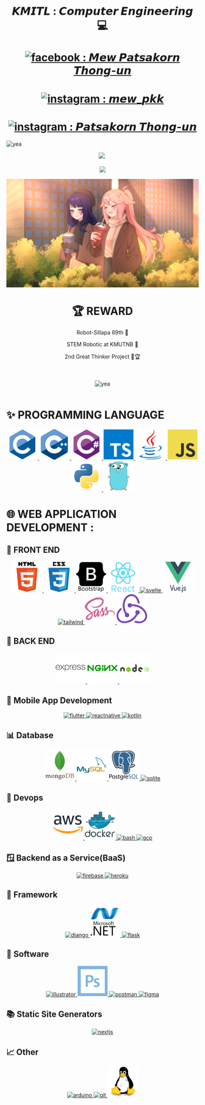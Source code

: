 
  <h1 align="center">𝙆𝙈𝙄𝙏𝙇 : 𝘾𝙤𝙢𝙥𝙪𝙩𝙚𝙧 𝙀𝙣𝙜𝙞𝙣𝙚𝙚𝙧𝙞𝙣𝙜 💻</h1>
<h1 align="center">
  <a href="https://www.facebook.com/mewpkk" target="_blank">
    <img
      src="https://www.pngplay.com/wp-content/uploads/3/Blue-Facebook-Logo-Transparent-PNG.png"
      alt="facebook"
      width="40"
      height="40"
    />
    : 𝙈𝙚𝙬 𝙋𝙖𝙩𝙨𝙖𝙠𝙤𝙧𝙣 𝙏𝙝𝙤𝙣𝙜-𝙪𝙣
  </a> </h1>
  
<h1 align="center">
   <a href="https://www.instagram.com/mew_pkk/" target="_blank" >
    <img
      src="https://www.mmthailand.com/wp-content/uploads/2020/04/ig-icon.png"
      alt="instagram"
      width="40"
      height="40"
    />
     : 𝙢𝙚𝙬_𝙥𝙠𝙠 
  </a> </h1>
  <h1 align="center">
   <a href="https://www.linkedin.com/in/mewpk/" target="_blank" >
    <img
      src="https://upload.wikimedia.org/wikipedia/commons/thumb/c/ca/LinkedIn_logo_initials.png/800px-LinkedIn_logo_initials.png"
      alt="instagram"
      width="40"
      height="40"
    />
     : 𝙋𝙖𝙩𝙨𝙖𝙠𝙤𝙧𝙣 𝙏𝙝𝙤𝙣𝙜-𝙪𝙣
  </a> </h1>
  
<img src="./1174643.png" alt="yea" border="0" />

<p align="center">
<img  src="https://github-readme-stats.vercel.app/api/top-langs?username=mewpk&theme=radical&show_icons=true&locale=en&layout=compact" />&nbsp;
  <br/><br/>
  <img src="https://github-readme-stats.vercel.app/api?username=mewpk&show_icons=true&theme=radical&hide=contribs,issues,stars,prs,"/>
</p>
<img src="./1182008.png" alt="yea" border="0" />
  <div align="center">
  <h1 align="center">🏆 REWARD</h1>
    <p align="center">Robot-Sillapa 69th 🥇</p>
  <p align="center">STEM Robotic at KMUTNB 🥉</p>
  <p align="center">2nd Great Thinker Project 🥇🏆</p>
  <br><br>
  <img src="./1152975.jpg" alt="yea" border="0" />
  <br><br>

 <h1 align="left">✨ PROGRAMMING LANGUAGE</h1>
    <p>
      <a href="https://www.cprogramming.com/" target="_blank" rel="noreferrer">
        <img
          src="https://raw.githubusercontent.com/devicons/devicon/master/icons/c/c-original.svg"
          alt="c"
          width="80"
          height="80"
        />
      </a>
      <a href="https://www.w3schools.com/cpp/" target="_blank" rel="noreferrer">
        <img
          src="https://raw.githubusercontent.com/devicons/devicon/master/icons/cplusplus/cplusplus-original.svg"
          alt="cplusplus"
          width="80"
          height="80"
        />
      </a>
      <a href="https://www.w3schools.com/cs/" target="_blank" rel="noreferrer">
        <img
          src="https://raw.githubusercontent.com/devicons/devicon/master/icons/csharp/csharp-original.svg"
          alt="csharp"
          width="80"
          height="80"
        />
      </a>
      <a
        href="https://www.typescriptlang.org/"
        target="_blank"
        rel="noreferrer">
        <img
          src="https://raw.githubusercontent.com/devicons/devicon/master/icons/typescript/typescript-original.svg"
          alt="typescript"
          width="80"
          height="80"
        />
      </a>
 <a href="https://www.java.com" target="_blank" rel="noreferrer">
        <img
          src="https://raw.githubusercontent.com/devicons/devicon/master/icons/java/java-original.svg"
          alt="java"
          width="80"
          height="80"
        />
      </a>
      <a
        href="https://developer.mozilla.org/en-US/docs/Web/JavaScript"
        target="_blank"
        rel="noreferrer"
      >
        <img
          src="https://raw.githubusercontent.com/devicons/devicon/master/icons/javascript/javascript-original.svg"
          alt="javascript"
          width="80"
          height="80"
        />
      </a>
      <a href="https://www.python.org" target="_blank" rel="noreferrer">
        <img
          src="https://raw.githubusercontent.com/devicons/devicon/master/icons/python/python-original.svg"
          alt="python"
          width="80"
          height="80"
        />
      </a>
      <a href="https://golang.org" target="_blank" rel="noreferrer"> <img src="https://raw.githubusercontent.com/devicons/devicon/master/icons/go/go-original.svg" alt="go" width="80" height="80"/> </a>
      <h1 align="left">🌐 WEB APPLICATION DEVELOPMENT :</h1>
      <h2  align="left">🔎 FRONT END</h2>
      <a href="https://www.w3.org/html/" target="_blank" rel="noreferrer">
        <img
          src="https://raw.githubusercontent.com/devicons/devicon/master/icons/html5/html5-original-wordmark.svg"
          alt="html5"
          width="80"
          height="80"
        />
      </a>
      <a href="https://www.w3schools.com/css/" target="_blank" rel="noreferrer">
        <img
          src="https://raw.githubusercontent.com/devicons/devicon/master/icons/css3/css3-original-wordmark.svg"
          alt="css3"
          width="80"
          height="80"
        />
        <a href="https://getbootstrap.com" target="_blank" rel="noreferrer">
            <img
              src="https://raw.githubusercontent.com/devicons/devicon/master/icons/bootstrap/bootstrap-plain-wordmark.svg"
              alt="bootstrap"
              width="80"
              height="80"
            />
          </a>
      </a>
      <a href="https://reactjs.org/" target="_blank" rel="noreferrer">
        <img
          src="https://raw.githubusercontent.com/devicons/devicon/master/icons/react/react-original-wordmark.svg"
          alt="react"
          width="80"
          height="80"
        />
      </a>
      <a href="https://svelte.dev" target="_blank" rel="noreferrer">
        <img
          src="https://upload.wikimedia.org/wikipedia/commons/1/1b/Svelte_Logo.svg"
          alt="svelte"
          width="80"
          height="80"
        />
      </a>
      <a href="https://vuejs.org/" target="_blank" rel="noreferrer">
        <img
          src="https://raw.githubusercontent.com/devicons/devicon/master/icons/vuejs/vuejs-original-wordmark.svg"
          alt="vuejs"
          width="80"
          height="80"
        />
      </a>
      <a href="https://tailwindcss.com/" target="_blank" rel="noreferrer">
        <img
          src="https://www.vectorlogo.zone/logos/tailwindcss/tailwindcss-icon.svg"
          alt="tailwind"
          width="80"
          height="80"
        />
      </a>
      <a href="https://sass-lang.com" target="_blank" rel="noreferrer">
        <img
          src="https://raw.githubusercontent.com/devicons/devicon/master/icons/sass/sass-original.svg"
          alt="sass"
          width="80"
          height="80"
        />
      </a>
      <a href="https://redux.js.org" target="_blank" rel="noreferrer">
        <img
          src="https://raw.githubusercontent.com/devicons/devicon/master/icons/redux/redux-original.svg"
          alt="redux"
          width="80"
          height="80"
        />
      </a>
      <h2  align="left">👻 BACK END</h2>
      <a href="https://expressjs.com" target="_blank" rel="noreferrer">
        <img
          src="https://raw.githubusercontent.com/devicons/devicon/master/icons/express/express-original-wordmark.svg"
          alt="express"
          width="80"
          height="80"
        />
      </a>
       <a href="https://www.nginx.com" target="_blank" rel="noreferrer">
        <img
          src="https://raw.githubusercontent.com/devicons/devicon/master/icons/nginx/nginx-original.svg"
          alt="nginx"
          width="80"
          height="80"
        />
      </a>
      <a href="https://nodejs.org" target="_blank" rel="noreferrer">
        <img
          src="https://raw.githubusercontent.com/devicons/devicon/master/icons/nodejs/nodejs-original-wordmark.svg"
          alt="nodejs"
          width="80"
          height="80"
        />
      </a>
       <h2  align="left">📱 Mobile App Development</h2>
      <a href="https://flutter.dev" target="_blank" rel="noreferrer">
        <img
          src="https://www.vectorlogo.zone/logos/flutterio/flutterio-icon.svg"
          alt="flutter"
          width="80"
          height="80"
        />
      </a>
      <a href="https://reactnative.dev/" target="_blank" rel="noreferrer">
        <img
          src="https://reactnative.dev/img/header_logo.svg"
          alt="reactnative"
          width="80"
          height="80"
        />
      </a>
      <a href="https://kotlinlang.org" target="_blank" rel="noreferrer">
        <img
          src="https://www.vectorlogo.zone/logos/kotlinlang/kotlinlang-icon.svg"
          alt="kotlin"
          width="80"
          height="80"
        />
      </a>
      <h2  align="left">📊 Database</h2>
      <a href="https://www.mongodb.com/" target="_blank" rel="noreferrer">
        <img
          src="https://raw.githubusercontent.com/devicons/devicon/master/icons/mongodb/mongodb-original-wordmark.svg"
          alt="mongodb"
          width="80"
          height="80"
        />
      </a>
      <a href="https://www.mysql.com/" target="_blank" rel="noreferrer">
        <img
          src="https://raw.githubusercontent.com/devicons/devicon/master/icons/mysql/mysql-original-wordmark.svg"
          alt="mysql"
          width="80"
          height="80"
        />
      </a>
      <a href="https://www.postgresql.org" target="_blank" rel="noreferrer">
        <img
          src="https://raw.githubusercontent.com/devicons/devicon/master/icons/postgresql/postgresql-original-wordmark.svg"
          alt="postgresql"
          width="80"
          height="80"
        />
      </a>
      <a href="https://www.sqlite.org/" target="_blank" rel="noreferrer">
        <img
          src="https://www.vectorlogo.zone/logos/sqlite/sqlite-icon.svg"
          alt="sqlite"
          width="80"
          height="80"
        />
      </a>
     <h2  align="left">💎 Devops</h2>
      <a href="https://aws.amazon.com" target="_blank" rel="noreferrer">
        <img
          src="https://raw.githubusercontent.com/devicons/devicon/master/icons/amazonwebservices/amazonwebservices-original-wordmark.svg"
          alt="aws"
          width="80"
          height="80"
        />
      </a>
      <a href="https://www.docker.com/" target="_blank" rel="noreferrer">
        <img
          src="https://raw.githubusercontent.com/devicons/devicon/master/icons/docker/docker-original-wordmark.svg"
          alt="docker"
          width="80"
          height="80"
        />
      </a>
      <a href="https://www.gnu.org/software/bash/" target="_blank" rel="noreferrer">
        <img src="https://www.vectorlogo.zone/logos/gnu_bash/gnu_bash-icon.svg" alt="bash"
        width="80"
        height="80"
        />
    </a><a href="https://cloud.google.com" target="_blank" rel="noreferrer">
        <img
          src="https://www.vectorlogo.zone/logos/google_cloud/google_cloud-icon.svg"
          alt="gcp"
          width="80"
          height="80"
        />
      </a>
   <h2  align="left">🪟 Backend as a Service(BaaS)</h2>
      <a href="https://firebase.google.com/" target="_blank" rel="noreferrer">
        <img
          src="https://www.vectorlogo.zone/logos/firebase/firebase-icon.svg"
          alt="firebase"
          width="80"
          height="80"
        />
      </a>
      <a href="https://heroku.com" target="_blank" rel="noreferrer">
        <img
          src="https://www.vectorlogo.zone/logos/heroku/heroku-icon.svg"
          alt="heroku"
          width="80"
          height="80"
        />
      </a>
      <h2  align="left">📍 Framework</h2>
      <a href="https://www.djangoproject.com/" target="_blank" rel="noreferrer">
        <img
          src="https://cdn.worldvectorlogo.com/logos/django.svg"
          alt="django"
          width="80"
          height="80"
        />
      </a>
      <a href="https://dotnet.microsoft.com/" target="_blank" rel="noreferrer">
        <img
          src="https://raw.githubusercontent.com/devicons/devicon/master/icons/dot-net/dot-net-original-wordmark.svg"
          alt="dotnet"
          width="80"
          height="80"
        />
      </a>
      <a
        href="https://flask.palletsprojects.com/"
        target="_blank"
        rel="noreferrer"
      >
        <img
          src="https://www.vectorlogo.zone/logos/pocoo_flask/pocoo_flask-icon.svg"
          alt="flask"
          width="80"
          height="80"
        />
      </a><h2  align="left">📄 Software</h2>
      <a
      href="https://www.adobe.com/in/products/illustrator.html"
      target="_blank"
      rel="noreferrer"
    >
      <img
        src="https://www.vectorlogo.zone/logos/adobe_illustrator/adobe_illustrator-icon.svg"
        alt="illustrator"
        width="80"
        height="80"
      />
    </a>
    <a href="https://www.photoshop.com/en" target="_blank" rel="noreferrer">
        <img
          src="https://raw.githubusercontent.com/devicons/devicon/master/icons/photoshop/photoshop-line.svg"
          alt="photoshop"
          width="80"
          height="80"
        />
      </a><a href="https://postman.com" target="_blank" rel="noreferrer">
        <img
          src="https://www.vectorlogo.zone/logos/getpostman/getpostman-icon.svg"
          alt="postman"
          width="80"
          height="80"
        />
      </a><a href="https://www.figma.com/" target="_blank" rel="noreferrer">
        <img
          src="https://www.vectorlogo.zone/logos/figma/figma-icon.svg"
          alt="figma"
          width="80"
          height="80"
        />
      </a><h2  align="left">📚 Static Site Generators</h2><a href="https://nextjs.org/" target="_blank" rel="noreferrer">
        <img
          src="https://cdn.worldvectorlogo.com/logos/nextjs-2.svg"
          alt="nextjs"
          width="80"
          height="80"
        />
      </a>
      <h2  align="left">📈 Other</h2><a href="https://www.arduino.cc/" target="_blank" rel="noreferrer">
        <img
          src="https://cdn.worldvectorlogo.com/logos/arduino-1.svg"
          alt="arduino"
          width="80"
          height="80"
        />
      </a><a href="https://git-scm.com/" target="_blank" rel="noreferrer">
        <img
          src="https://www.vectorlogo.zone/logos/git-scm/git-scm-icon.svg"
          alt="git"
          width="80"
          height="80"
        />
      </a><a href="https://www.linux.org/" target="_blank" rel="noreferrer">
        <img
          src="https://raw.githubusercontent.com/devicons/devicon/master/icons/linux/linux-original.svg"
          alt="linux"
          width="80"
          height="80"
        />
      </a>
      </p>

   
